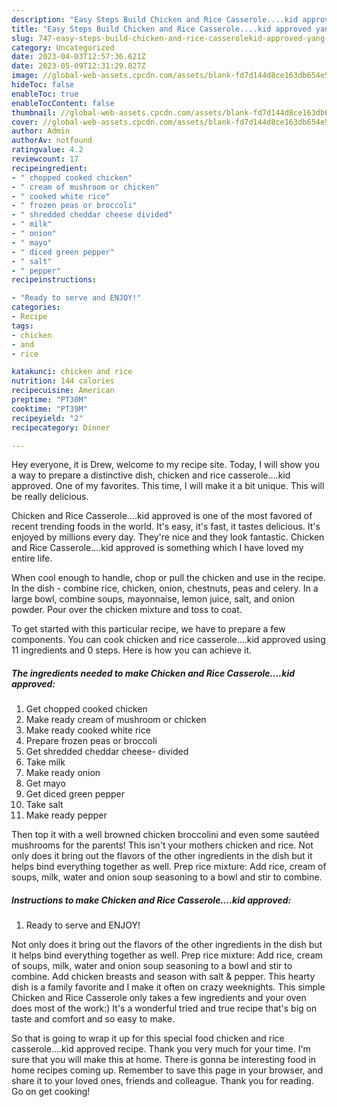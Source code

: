 ```yaml
---
description: "Easy Steps Build Chicken and Rice Casserole....kid approved yang Very Delicious"
title: "Easy Steps Build Chicken and Rice Casserole....kid approved yang Very Delicious"
slug: 747-easy-steps-build-chicken-and-rice-casserolekid-approved-yang-very-delicious
category: Uncategorized
date: 2023-04-03T12:57:36.621Z
date: 2023-05-09T12:31:29.827Z
image: //global-web-assets.cpcdn.com/assets/blank-fd7d144d8ce163db654e5a02c40b08a2775adb7897d16e4062681dc7e1b2800f.png
hideToc: false
enableToc: true
enableTocContent: false
thumbnail: //global-web-assets.cpcdn.com/assets/blank-fd7d144d8ce163db654e5a02c40b08a2775adb7897d16e4062681dc7e1b2800f.png
cover: //global-web-assets.cpcdn.com/assets/blank-fd7d144d8ce163db654e5a02c40b08a2775adb7897d16e4062681dc7e1b2800f.png
author: Admin
authorAv: notfound
ratingvalue: 4.2
reviewcount: 17
recipeingredient:
- " chopped cooked chicken"
- " cream of mushroom or chicken"
- " cooked white rice"
- " frozen peas or broccoli"
- " shredded cheddar cheese divided"
- " milk"
- " onion"
- " mayo"
- " diced green pepper"
- " salt"
- " pepper"
recipeinstructions:

- "Ready to serve and ENJOY!"
categories:
- Recipe
tags:
- chicken
- and
- rice

katakunci: chicken and rice 
nutrition: 144 calories
recipecuisine: American
preptime: "PT30M"
cooktime: "PT39M"
recipeyield: "2"
recipecategory: Dinner

---
```



Hey everyone, it is Drew, welcome to my recipe site. Today, I will show you a way to prepare a distinctive dish, chicken and rice casserole....kid approved. One of my favorites. This time, I will make it a bit unique. This will be really delicious.

Chicken and Rice Casserole....kid approved is one of the most favored of recent trending foods in the world. It's easy, it's fast, it tastes delicious. It's enjoyed by millions every day. They're nice and they look fantastic. Chicken and Rice Casserole....kid approved is something which I have loved my entire life.

When cool enough to handle, chop or pull the chicken and use in the recipe. In the dish - combine rice, chicken, onion, chestnuts, peas and celery. In a large bowl, combine soups, mayonnaise, lemon juice, salt, and onion powder. Pour over the chicken mixture and toss to coat.


To get started with this particular recipe, we have to prepare a few components. You can cook chicken and rice casserole....kid approved using 11 ingredients and 0 steps. Here is how you can achieve it.

<!--inarticleads1-->

##### The ingredients needed to make Chicken and Rice Casserole....kid approved:

1. Get  chopped cooked chicken
1. Make ready  cream of mushroom or chicken
1. Make ready  cooked white rice
1. Prepare  frozen peas or broccoli
1. Get  shredded cheddar cheese- divided
1. Take  milk
1. Make ready  onion
1. Get  mayo
1. Get  diced green pepper
1. Take  salt
1. Make ready  pepper


Then top it with a well browned chicken broccolini and even some sautéed mushrooms for the parents! This isn&#39;t your mothers chicken and rice. Not only does it bring out the flavors of the other ingredients in the dish but it helps bind everything together as well. Prep rice mixture: Add rice, cream of soups, milk, water and onion soup seasoning to a bowl and stir to combine. 

<!--inarticleads2-->

##### Instructions to make Chicken and Rice Casserole....kid approved:


1. Ready to serve and ENJOY!

Not only does it bring out the flavors of the other ingredients in the dish but it helps bind everything together as well. Prep rice mixture: Add rice, cream of soups, milk, water and onion soup seasoning to a bowl and stir to combine. Add chicken breasts and season with salt &amp; pepper. This hearty dish is a family favorite and I make it often on crazy weeknights. This simple Chicken and Rice Casserole only takes a few ingredients and your oven does most of the work:) It&#39;s a wonderful tried and true recipe that&#39;s big on taste and comfort and so easy to make. 

So that is going to wrap it up for this special food chicken and rice casserole....kid approved recipe. Thank you very much for your time. I'm sure that you will make this at home. There is gonna be interesting food in home recipes coming up. Remember to save this page in your browser, and share it to your loved ones, friends and colleague. Thank you for reading. Go on get cooking!
